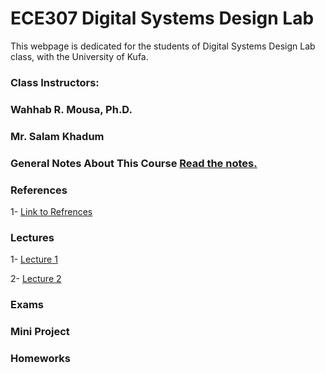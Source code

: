 # ECE307 Digital Systems Design Lab

This webpage is dedicated for the students of Digital Systems Design Lab class, with the University of Kufa.

### Class Instructors: 
### Wahhab R. Mousa, Ph.D.
### Mr. Salam Khadum

### General Notes About This Course [Read the notes.](https://github.com/myreadings1/ECE307/blob/main/General_Notes.md)


### References
1- [Link to Refrences](https://drive.google.com/drive/folders/1rPf9xPuVfFsPdeWmAiKzSUmLtn-UsAuR?usp=drive_link)


### Lectures
1- [Lecture 1 ](https://github.com/myreadings1/ECE307/blob/main/Lec1-%20Intro.pptx-2.pdf)

2- [Lecture 2 ]()

### Exams


### Mini Project


### Homeworks
